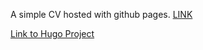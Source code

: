 A simple CV hosted with github pages. 
[LINK](lyngesen.github.io)

[Link to Hugo Project](https://github.com/HugoBlox/theme-academic-cv)
